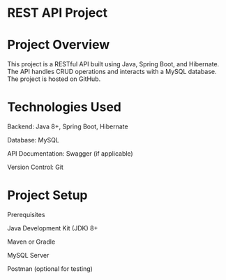 # REST API Project

  # Project Overview

This project is a RESTful API built using Java, Spring Boot, and Hibernate. The API handles CRUD operations and interacts with a MySQL database. The project is hosted on GitHub.

  # Technologies Used

Backend: Java 8+, Spring Boot, Hibernate

Database: MySQL

API Documentation: Swagger (if applicable)

Version Control: Git

  # Project Setup

Prerequisites

Java Development Kit (JDK) 8+

Maven or Gradle




MySQL Server

Postman (optional for testing)
